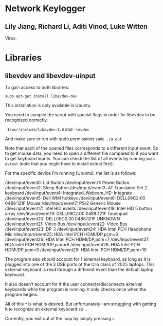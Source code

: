 # Network Keylogger

## Lily Jiang, Richard Li, Aditi Vinod, Luke Witten

Virus.

# Libraries

## libevdev and libevdev-uinput

To gain access to both libraries:

`sudo apt-get install libevdev-dev`

This installation is only available in Ubuntu.

You need to compile the script with special flags in order for libevdev to be recognized correctly.

`-I/usr/include/libevdev-1.0` and `-levdev`

And make sure to run with sudo permissions
`sudo ./a.out`


Note that each of the opened files corresponds to a different input event. So to get mouse data, you need to open a different file compared to if you want to get keyboard inputs. You can check the list of all events by running `sudo evtest` (note that you might have to install evtest first).

For the specific device I'm running (Ubuntu), the list is as follows:

/dev/input/event0:      Lid Switch
/dev/input/event1:      Power Button
/dev/input/event2:      Sleep Button
/dev/input/event3:      AT Translated Set 2 keyboard
/dev/input/event4:      Integrated_Webcam_HD: Integrate
/dev/input/event5:      Dell WMI hotkeys
/dev/input/event6:      DELL09C2:00 0488:121F Mouse
/dev/input/event7:      PS/2 Generic Mouse
/dev/input/event17:     Intel HID events
/dev/input/event18:     Intel HID 5 button array
/dev/input/event19:     DELL09C2:00 0488:121F Touchpad
/dev/input/event20:     DELL09C2:00 0488:121F UNKNOWN
/dev/input/event21:     Video Bus
/dev/input/event22:     Video Bus
/dev/input/event23:     DP-3
/dev/input/event24:     HDA Intel PCH Headphone Mic
/dev/input/event25:     HDA Intel PCH HDMI/DP,pcm=3
/dev/input/event26:     HDA Intel PCH HDMI/DP,pcm=7
/dev/input/event27:     HDA Intel PCH HDMI/DP,pcm=8
/dev/input/event28:     HDA Intel PCH HDMI/DP,pcm=9
/dev/input/event29:     HDA Intel PCH HDMI/DP,pcm=10

The program also _should_ account for 1 external keyboard, as long as it is plugged into one of the 3 USB ports of the Olin class of 2025 laptops. This external keyboard is read through a different event than the default laptop keyboard.

It also doesn't account for if the user connects/disconnects external keyboards while the program is running. It only checks once when the program begins.

All of this ^ is what is desired. But unfortunately I am struggling with getting it to recognize an external keyboard so...


Currently, you exit out of the loop by simply pressing `c`.